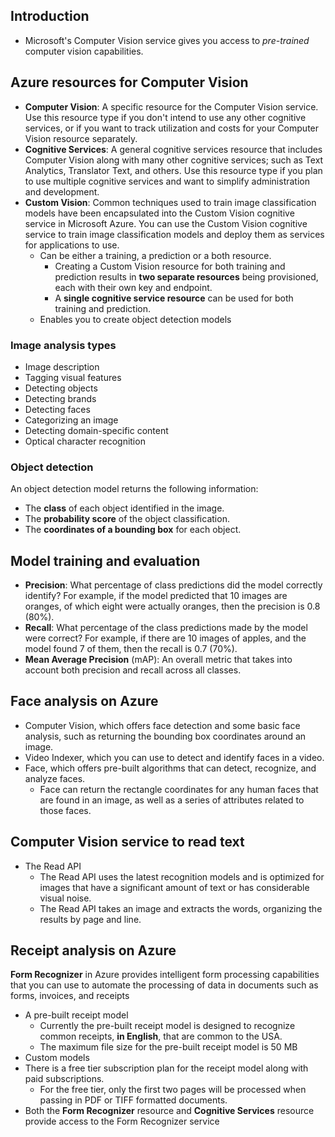 ## Introduction
- Microsoft's Computer Vision service gives you access to _pre-trained_ computer vision capabilities.

## Azure resources for Computer Vision
- **Computer Vision**: A specific resource for the Computer Vision service. Use this resource type if you don't intend to use any other cognitive services, or if you want to track utilization and costs for your Computer Vision resource separately.
- **Cognitive Services**: A general cognitive services resource that includes Computer Vision along with many other cognitive services; such as Text Analytics, Translator Text, and others. Use this resource type if you plan to use multiple cognitive services and want to simplify administration and development.
- **Custom Vision**: Common techniques used to train image classification models have been encapsulated into the Custom Vision cognitive service in Microsoft Azure. You can use the Custom Vision cognitive service to train image classification models and deploy them as services for applications to use.
  - Can be either a training, a prediction or a both resource.
    - Creating a Custom Vision resource for both training and prediction results in **two separate resources** being provisioned, each with their own key and endpoint.
    - A **single cognitive service resource** can be used for both training and prediction.
  - Enables you to create object detection models

### Image analysis types
- Image description
- Tagging visual features
- Detecting objects
- Detecting brands
- Detecting faces
- Categorizing an image
- Detecting domain-specific content
- Optical character recognition

### Object detection
An object detection model returns the following information:
- The **class** of each object identified in the image.
- The **probability score** of the object classification.
- The **coordinates of a bounding box** for each object.

## Model training and evaluation
- **Precision**: What percentage of class predictions did the model correctly identify? For example, if the model predicted that 10 images are oranges, of which eight were actually oranges, then the precision is 0.8 (80%).
- **Recall**: What percentage of the class predictions made by the model were correct? For example, if there are 10 images of apples, and the model found 7 of them, then the recall is 0.7 (70%).
- **Mean Average Precision** (mAP): An overall metric that takes into account both precision and recall across all classes.

## Face analysis on Azure
- Computer Vision, which offers face detection and some basic face analysis, such as returning the bounding box coordinates around an image.
- Video Indexer, which you can use to detect and identify faces in a video.
- Face, which offers pre-built algorithms that can detect, recognize, and analyze faces.
  - Face can return the rectangle coordinates for any human faces that are found in an image, as well as a series of attributes related to those faces.

## Computer Vision service to read text
- The Read API
  - The Read API uses the latest recognition models and is optimized for images that have a significant amount of text or has considerable visual noise.
  - The Read API takes an image and extracts the words, organizing the results by page and line.

## Receipt analysis on Azure
**Form Recognizer** in Azure provides intelligent form processing capabilities that you can use to automate the processing of data in documents such as forms, invoices, and receipts
- A pre-built receipt model
  - Currently the pre-built receipt model is designed to recognize common receipts, **in English**, that are common to the USA.
  - The maximum file size for the pre-built receipt model is 50 MB
- Custom models
- There is a free tier subscription plan for the receipt model along with paid subscriptions. 
  - For the free tier, only the first two pages will be processed when passing in PDF or TIFF formatted documents.
- Both the **Form Recognizer** resource and **Cognitive Services** resource provide access to the Form Recognizer service



